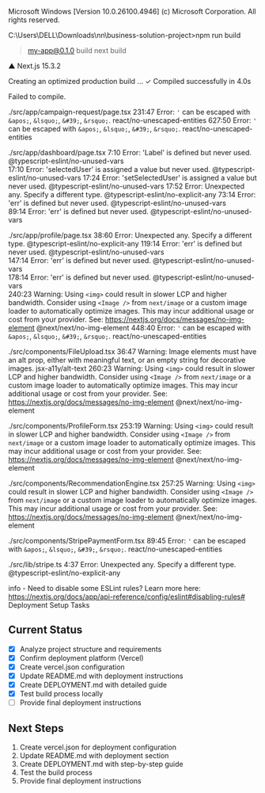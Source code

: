 Microsoft Windows [Version 10.0.26100.4946]
(c) Microsoft Corporation. All rights reserved.

C:\Users\DELL\Downloads\nn\business-solution-project>npm run build

> my-app@0.1.0 build
> next build

▲ Next.js 15.3.2

Creating an optimized production build ...
✓ Compiled successfully in 4.0s

Failed to compile.

./src/app/campaign-request/page.tsx
231:47 Error: `'` can be escaped with `&apos;`, `&lsquo;`, `&#39;`, `&rsquo;`. react/no-unescaped-entities
627:50 Error: `'` can be escaped with `&apos;`, `&lsquo;`, `&#39;`, `&rsquo;`. react/no-unescaped-entities

./src/app/dashboard/page.tsx
7:10 Error: 'Label' is defined but never used. @typescript-eslint/no-unused-vars  
17:10 Error: 'selectedUser' is assigned a value but never used. @typescript-eslint/no-unused-vars
17:24 Error: 'setSelectedUser' is assigned a value but never used. @typescript-eslint/no-unused-vars
17:52 Error: Unexpected any. Specify a different type. @typescript-eslint/no-explicit-any
73:14 Error: 'err' is defined but never used. @typescript-eslint/no-unused-vars  
89:14 Error: 'err' is defined but never used. @typescript-eslint/no-unused-vars

./src/app/profile/page.tsx
38:60 Error: Unexpected any. Specify a different type. @typescript-eslint/no-explicit-any
119:14 Error: 'err' is defined but never used. @typescript-eslint/no-unused-vars  
147:14 Error: 'err' is defined but never used. @typescript-eslint/no-unused-vars  
178:14 Error: 'err' is defined but never used. @typescript-eslint/no-unused-vars  
240:23 Warning: Using `<img>` could result in slower LCP and higher bandwidth. Consider using `<Image />` from `next/image` or a custom image loader to automatically optimize images. This may incur additional usage or cost from your provider. See: https://nextjs.org/docs/messages/no-img-element @next/next/no-img-element
448:40 Error: `'` can be escaped with `&apos;`, `&lsquo;`, `&#39;`, `&rsquo;`. react/no-unescaped-entities

./src/components/FileUpload.tsx
36:47 Warning: Image elements must have an alt prop, either with meaningful text, or an empty string for decorative images. jsx-a11y/alt-text
260:23 Warning: Using `<img>` could result in slower LCP and higher bandwidth. Consider using `<Image />` from `next/image` or a custom image loader to automatically optimize images. This may incur additional usage or cost from your provider. See: https://nextjs.org/docs/messages/no-img-element @next/next/no-img-element

./src/components/ProfileForm.tsx
253:19 Warning: Using `<img>` could result in slower LCP and higher bandwidth. Consider using `<Image />` from `next/image` or a custom image loader to automatically optimize images. This may incur additional usage or cost from your provider. See: https://nextjs.org/docs/messages/no-img-element @next/next/no-img-element

./src/components/RecommendationEngine.tsx
257:25 Warning: Using `<img>` could result in slower LCP and higher bandwidth. Consider using `<Image />` from `next/image` or a custom image loader to automatically optimize images. This may incur additional usage or cost from your provider. See: https://nextjs.org/docs/messages/no-img-element @next/next/no-img-element

./src/components/StripePaymentForm.tsx
89:45 Error: `'` can be escaped with `&apos;`, `&lsquo;`, `&#39;`, `&rsquo;`. react/no-unescaped-entities

./src/lib/stripe.ts
4:37 Error: Unexpected any. Specify a different type. @typescript-eslint/no-explicit-any

info - Need to disable some ESLint rules? Learn more here: https://nextjs.org/docs/app/api-reference/config/eslint#disabling-rules# Deployment Setup Tasks

## Current Status

- [x] Analyze project structure and requirements
- [x] Confirm deployment platform (Vercel)
- [x] Create vercel.json configuration
- [x] Update README.md with deployment instructions
- [x] Create DEPLOYMENT.md with detailed guide
- [x] Test build process locally
- [ ] Provide final deployment instructions

## Next Steps

1. Create vercel.json for deployment configuration
2. Update README.md with deployment section
3. Create DEPLOYMENT.md with step-by-step guide
4. Test the build process
5. Provide final deployment instructions
